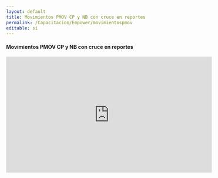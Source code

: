 ```yaml
---
layout: default
title: Movimientos PMOV CP y NB con cruce en reportes
permalink: /Capacitacion/Empower/movimientospmov
editable: si
---
```


#### Movimientos PMOV CP y NB con cruce en reportes


<div style="text-align:center;">
<iframe width="560" height="315" src="https://www.youtube.com/embed/_F0YfsZM104" frameborder="0" allow="accelerometer; autoplay; clipboard-write; encrypted-media; gyroscope; picture-in-picture" allowfullscreen></iframe>
</div>
